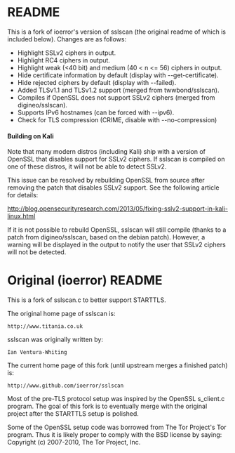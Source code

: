 # README
This is a fork of ioerror's version of sslscan (the original readme of which is included below). Changes are as follows:

* Highlight SSLv2 ciphers in output.
* Highlight RC4 ciphers in output.
* Highlight weak (<40 bit) and medium (40 < n <= 56) ciphers in output.
* Hide certificate information by default (display with --get-certificate).
* Hide rejected ciphers by default (display with --failed).
* Added TLSv1.1 and TLSv1.2 support (merged from twwbond/sslscan).
* Compiles if OpenSSL does not support SSLv2 ciphers (merged from digineo/sslscan).
* Supports IPv6 hostnames (can be forced with --ipv6).
* Check for TLS compression (CRIME, disable with --no-compression)

#### Building on Kali
Note that many modern distros (including Kali) ship with a version of OpenSSL that disables support for SSLv2 ciphers. If sslscan is compiled on one of these distros, it will not be able to detect SSLv2.

This issue can be resolved by rebuilding OpenSSL from source after removing the patch that disables SSLv2 support. See the following article for details:

http://blog.opensecurityresearch.com/2013/05/fixing-sslv2-support-in-kali-linux.html

If it is not possible to rebuild OpenSSL, sslscan will still compile (thanks to a patch from digineo/sslscan, based on the debian patch). However, a warning will be displayed in the output to notify the user that SSLv2 ciphers will not be detected.


# Original (ioerror) README
This is a fork of sslscan.c to better support STARTTLS.

The original home page of sslscan is:

    http://www.titania.co.uk

sslscan was originally written by:

    Ian Ventura-Whiting

The current home page of this fork (until upstream merges a finished patch) is:

    http://www.github.com/ioerror/sslscan

Most of the pre-TLS protocol setup was inspired by the OpenSSL s_client.c
program. The goal of this fork is to eventually merge with the original
project after the STARTTLS setup is polished.

Some of the OpenSSL setup code was borrowed from The Tor Project's Tor program.
Thus it is likely proper to comply with the BSD license by saying:
    Copyright (c) 2007-2010, The Tor Project, Inc.

